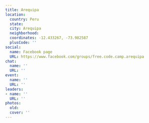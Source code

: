 ```yaml
---
title: Arequipa
location:
  country: Peru
  state: 
  city: Arequipa
  neighborhood: 
  coordinates: -12.433267, -73.982587
  plusCode: ''
social:
  name: Facebook page
  URL: https://www.facebook.com/groups/free.code.camp.arequipa
chat:
  name: ''
  URL: ''
event:
  name: ''
  URL: ''
leaders:
- name: ''
  URL: ''
photos:
  old: 
  cover: ''
---
```

